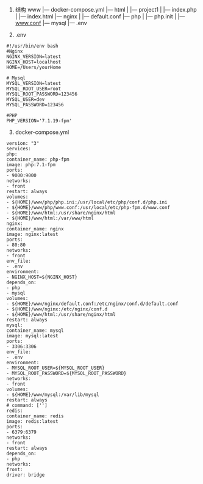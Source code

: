 1. 结构
www
|— docker-compose.yml
|— html
|    |— project1
|        |— index.php
|        |— index.html
|— nginx
|    |—  default.conf
|— php
|    |— php.init
|    |— www.conf
|— mysql
|— .env

2. .env
```
#!/usr/bin/env bash
#Nginx
NGINX_VERSION=latest
NGINX_HOST=localhost
HOME=/Users/yourHome

# Mysql
MYSQL_VERSION=latest
MYSQL_ROOT_USER=root
MYSQL_ROOT_PASSWORD=123456
MYSQL_USER=dev
MYSQL_PASSWORD=123456

#PHP
PHP_VERSION='7.1.19-fpm'
```

3. docker-compose.yml
```
version: "3"
services:
php:
container_name: php-fpm
image: php:7.1-fpm
ports:
- 9000:9000
networks:
- front
restart: always
volumes:
- ${HOME}/www/php/php.ini:/usr/local/etc/php/conf.d/php.ini
- ${HOME}/www/php/www.conf:/usr/local/etc/php-fpm.d/www.conf
- ${HOME}/www/html:/usr/share/nginx/html
- ${HOME}/www/html:/var/www/html
nginx:
container_name: nginx
image: nginx:latest
ports:
- 80:80
networks:
- front
env_file:
- .env
environment:
- NGINX_HOST=${NGINX_HOST}
depends_on:
- php
- mysql
volumes:
- ${HOME}/www/nginx/default.conf:/etc/nginx/conf.d/default.conf
- ${HOME}/www/nginx:/etc/nginx/conf.d
- ${HOME}/www/html:/usr/share/nginx/html
restart: always
mysql:
container_name: mysql
image: mysql:latest
ports:
- 3306:3306
env_file:
- .env
environment:
- MYSQL_ROOT_USER=${MYSQL_ROOT_USER}
- MYSQL_ROOT_PASSWORD=${MYSQL_ROOT_PASSWORD}
networks:
- front
volumes:
- ${HOME}/www/mysql:/var/lib/mysql
restart: always
# command: ['']
redis:
container_name: redis
image: redis:latest
ports:
- 6379:6379
networks:
- front
restart: always
depends_on:
- php
networks:
front:
driver: bridge
```